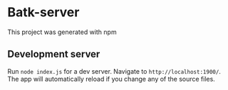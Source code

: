 # Batk-server

This project was generated with npm

## Development server

Run `node index.js` for a dev server. Navigate to `http://localhost:1900/`. The app will automatically reload if you change any of the source files.


